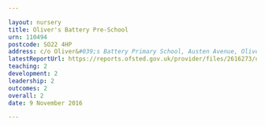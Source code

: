 ```yaml
---

layout: nursery
title: Oliver's Battery Pre-School
urn: 110494
postcode: SO22 4HP
address: c/o Oliver&#039;s Battery Primary School, Austen Avenue, Oliver&#039;s Battery, Winchester, Hampshire, SO22 4HP
latestReportUrl: https://reports.ofsted.gov.uk/provider/files/2616273/urn/110494.pdf
teaching: 2
development: 2
leadership: 2
outcomes: 2
overall: 2
date: 9 November 2016

---
```

